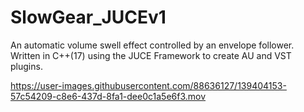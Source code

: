 # SlowGear_JUCEv1
An automatic volume swell effect controlled by an envelope follower. Written in C++(17) using the JUCE Framework to create AU and VST plugins.


https://user-images.githubusercontent.com/88636127/139404153-57c54209-c8e6-437d-8fa1-dee0c1a5e6f3.mov


